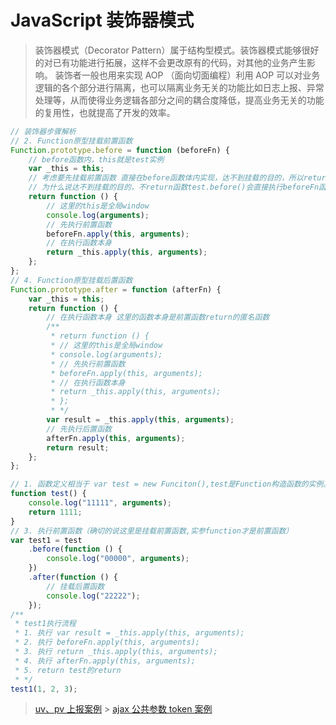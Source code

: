 # JavaScript 装饰器模式

> 装饰器模式（Decorator Pattern）属于结构型模式。装饰器模式能够很好的对已有功能进行拓展，这样不会更改原有的代码，对其他的业务产生影响。
> 装饰者一般也用来实现 AOP （面向切面编程）利用 AOP 可以对业务逻辑的各个部分进行隔离，也可以隔离业务无关的功能比如日志上报、异常处理等，从而使得业务逻辑各部分之间的耦合度降低，提高业务无关的功能的复用性，也就提高了开发的效率。

```js
// 装饰器步骤解析
// 2. Function原型挂载前置函数
Function.prototype.before = function (beforeFn) {
	// before函数内，this就是test实例
	var _this = this;
	// 考虑要先挂载前置函数 直接在before函数体内实现，达不到挂载的目的，所以return一个函数来实现。
	// 为什么说达不到挂载的目的，不return函数test.before()会直接执行beforeFn函数。
	return function () {
		// 这里的this是全局window
		console.log(arguments);
		// 先执行前置函数
		beforeFn.apply(this, arguments);
		// 在执行函数本身
		return _this.apply(this, arguments);
	};
};
// 4. Function原型挂载后置函数
Function.prototype.after = function (afterFn) {
	var _this = this;
	return function () {
		// 在执行函数本身 这里的函数本身是前置函数return的匿名函数
		/**
		 * return function () {
		 * // 这里的this是全局window
		 * console.log(arguments);
		 * // 先执行前置函数
		 * beforeFn.apply(this, arguments);
		 * // 在执行函数本身
		 * return _this.apply(this, arguments);
		 * };
		 * */
		var result = _this.apply(this, arguments);
		// 先执行后置函数
		afterFn.apply(this, arguments);
		return result;
	};
};

// 1. 函数定义相当于 var test = new Funciton(),test是Function构造函数的实例。
function test() {
	console.log("11111", arguments);
	return 1111;
}
// 3. 执行前置函数（确切的说这里是挂载前置函数,实参function才是前置函数）
var test1 = test
	.before(function () {
		console.log("00000", arguments);
	})
	.after(function () {
		// 挂载后置函数
		console.log("22222");
	});
/**
 * test1执行流程
 * 1. 执行 var result = _this.apply(this, arguments);
 * 2. 执行 beforeFn.apply(this, arguments);
 * 3. 执行 return _this.apply(this, arguments);
 * 4. 执行 afterFn.apply(this, arguments);
 * 5. return test的return
 * */
test1(1, 2, 3);
```

> [uv、pv 上报案例](https://github.com/dayDreamer-byte/reading-notes/blob/main/JavaScript%E8%AE%BE%E8%AE%A1%E6%A8%A1%E5%BC%8F/008-%E8%A3%85%E9%A5%B0%E5%99%A8%E6%A8%A1%E5%BC%8F/01.html) > [ajax 公共参数 token 案例](https://github.com/dayDreamer-byte/reading-notes/blob/main/JavaScript%E8%AE%BE%E8%AE%A1%E6%A8%A1%E5%BC%8F/008-%E8%A3%85%E9%A5%B0%E5%99%A8%E6%A8%A1%E5%BC%8F/02.html)
